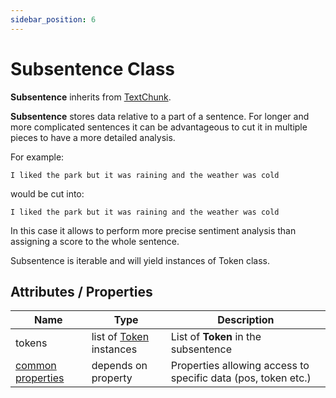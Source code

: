 ```yaml
---
sidebar_position: 6
---
```


# Subsentence Class

**Subsentence** inherits from [TextChunk](https://www.lettria.com/documentation/docs/python-sdk/texctchunk).

**Subsentence** stores data relative to a part of a sentence. For longer and more complicated sentences it can be advantageous to cut it in multiple pieces to have a more detailed analysis.

For example: 
```shell
I liked the park but it was raining and the weather was cold 
```
would be cut into:

```shell
I liked the park but it was raining and the weather was cold
```

In this case it allows to perform more precise sentiment analysis than assigning a score to the whole sentence.

Subsentence is iterable and will yield instances of Token class.

## Attributes / Properties

| Name                                                                                   	| Type                                                                                   	| Description                                                   	|
|----------------------------------------------------------------------------------------	|----------------------------------------------------------------------------------------	|---------------------------------------------------------------	|
| tokens                                                                                 	| list of [Token](https://www.lettria.com/documentation/docs/python-sdk/token-class) instances 	| List of **Token** in the subsentence                          	|
| [common properties](https://www.lettria.com/documentation/docs/python-sdk/common-properties) 	| depends on property                                                                    	| Properties allowing access to specific data (pos, token etc.) 	|